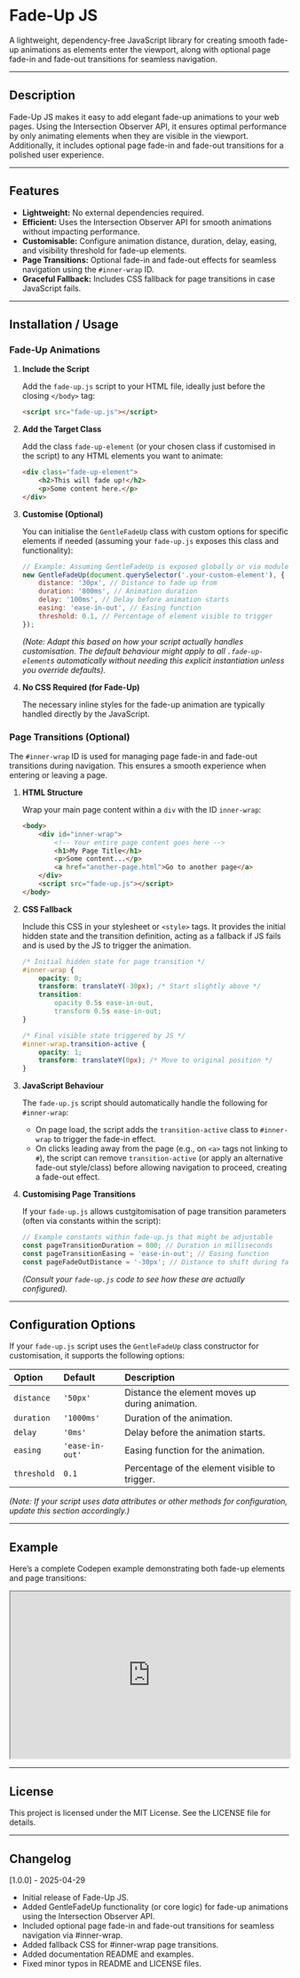 # Fade-Up JS

A lightweight, dependency-free JavaScript library for creating smooth fade-up animations as elements enter the viewport, along with optional page fade-in and fade-out transitions for seamless navigation.

---

## Description

Fade-Up JS makes it easy to add elegant fade-up animations to your web pages. Using the Intersection Observer API, it ensures optimal performance by only animating elements when they are visible in the viewport. Additionally, it includes optional page fade-in and fade-out transitions for a polished user experience.

---

## Features

- **Lightweight:** No external dependencies required.
- **Efficient:** Uses the Intersection Observer API for smooth animations without impacting performance.
- **Customisable:** Configure animation distance, duration, delay, easing, and visibility threshold for fade-up elements.
- **Page Transitions:** Optional fade-in and fade-out effects for seamless navigation using the `#inner-wrap` ID.
- **Graceful Fallback:** Includes CSS fallback for page transitions in case JavaScript fails.

---

## Installation / Usage

### Fade-Up Animations

1.  **Include the Script**

    Add the `fade-up.js` script to your HTML file, ideally just before the closing `</body>` tag:

    ```html
    <script src="fade-up.js"></script>
    ```

2.  **Add the Target Class**

    Add the class `fade-up-element` (or your chosen class if customised in the script) to any HTML elements you want to animate:

    ```html
    <div class="fade-up-element">
    	<h2>This will fade up!</h2>
    	<p>Some content here.</p>
    </div>
    ```

3.  **Customise (Optional)**

    You can initialise the `GentleFadeUp` class with custom options for specific elements if needed (assuming your `fade-up.js` exposes this class and functionality):

    ```javascript
    // Example: Assuming GentleFadeUp is exposed globally or via module import
    new GentleFadeUp(document.querySelector('.your-custom-element'), {
    	distance: '30px', // Distance to fade up from
    	duration: '800ms', // Animation duration
    	delay: '100ms', // Delay before animation starts
    	easing: 'ease-in-out', // Easing function
    	threshold: 0.1, // Percentage of element visible to trigger
    });
    ```

    _(Note: Adapt this based on how your script actually handles customisation. The default behaviour might apply to all `.fade-up-element`s automatically without needing this explicit instantiation unless you override defaults)._

4.  **No CSS Required (for Fade-Up)**

    The necessary inline styles for the fade-up animation are typically handled directly by the JavaScript.

### Page Transitions (Optional)

The `#inner-wrap` ID is used for managing page fade-in and fade-out transitions during navigation. This ensures a smooth experience when entering or leaving a page.

1.  **HTML Structure**

    Wrap your main page content within a `div` with the ID `inner-wrap`:

    ```html
    <body>
    	<div id="inner-wrap">
    		<!-- Your entire page content goes here -->
    		<h1>My Page Title</h1>
    		<p>Some content...</p>
    		<a href="another-page.html">Go to another page</a>
    	</div>
    	<script src="fade-up.js"></script>
    </body>
    ```

2.  **CSS Fallback**

    Include this CSS in your stylesheet or `<style>` tags. It provides the initial hidden state and the transition definition, acting as a fallback if JS fails and is used by the JS to trigger the animation.

    ```css
    /* Initial hidden state for page transition */
    #inner-wrap {
    	opacity: 0;
    	transform: translateY(-30px); /* Start slightly above */
    	transition:
    		opacity 0.5s ease-in-out,
    		transform 0.5s ease-in-out;
    }

    /* Final visible state triggered by JS */
    #inner-wrap.transition-active {
    	opacity: 1;
    	transform: translateY(0px); /* Move to original position */
    }
    ```

3.  **JavaScript Behaviour**

    The `fade-up.js` script should automatically handle the following for `#inner-wrap`:

    - On page load, the script adds the `transition-active` class to `#inner-wrap` to trigger the fade-in effect.
    - On clicks leading away from the page (e.g., on `<a>` tags not linking to `#`), the script can remove `transition-active` (or apply an alternative fade-out style/class) before allowing navigation to proceed, creating a fade-out effect.

4.  **Customising Page Transitions**

    If your `fade-up.js` allows custgitomisation of page transition parameters (often via constants within the script):

    ```javascript
    // Example constants within fade-up.js that might be adjustable
    const pageTransitionDuration = 800; // Duration in milliseconds
    const pageTransitionEasing = 'ease-in-out'; // Easing function
    const pageFadeOutDistance = '-30px'; // Distance to shift during fade-out
    ```

    _(Consult your `fade-up.js` code to see how these are actually configured)._

---

## Configuration Options

If your `fade-up.js` script uses the `GentleFadeUp` class constructor for customisation, it supports the following options:

| Option      | Default         | Description                                     |
| :---------- | :-------------- | :---------------------------------------------- |
| `distance`  | `'50px'`        | Distance the element moves up during animation. |
| `duration`  | `'1000ms'`      | Duration of the animation.                      |
| `delay`     | `'0ms'`         | Delay before the animation starts.              |
| `easing`    | `'ease-in-out'` | Easing function for the animation.              |
| `threshold` | `0.1`           | Percentage of the element visible to trigger.   |

_(Note: If your script uses data attributes or other methods for configuration, update this section accordingly.)_

---

## Example

Here’s a complete Codepen example demonstrating both fade-up elements and page transitions:

<iframe
  src="https://codepen.io/aizat88/pen/GggOjOw"
  style="width:100%; height:300px;"
></iframe>

---

## License

This project is licensed under the MIT License. See the LICENSE file for details.

---

## Changelog

[1.0.0] - 2025-04-29

- Initial release of Fade-Up JS.
- Added GentleFadeUp functionality (or core logic) for fade-up animations using the Intersection Observer API.
- Included optional page fade-in and fade-out transitions for seamless navigation via #inner-wrap.
- Added fallback CSS for #inner-wrap page transitions.
- Added documentation README and examples.
- Fixed minor typos in README and LICENSE files.
